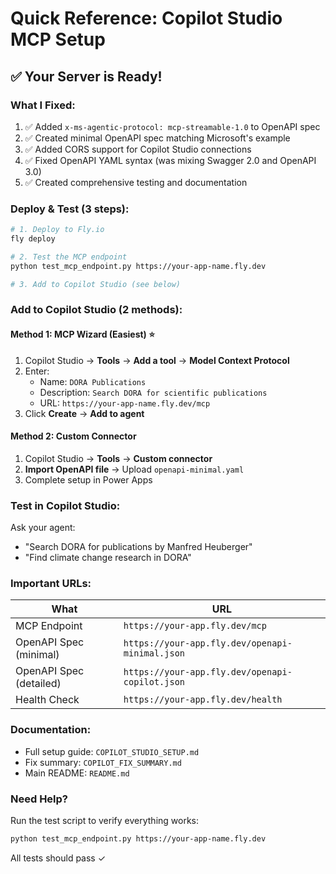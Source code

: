 # Quick Reference: Copilot Studio MCP Setup

## ✅ Your Server is Ready!

### What I Fixed:
1. ✅ Added `x-ms-agentic-protocol: mcp-streamable-1.0` to OpenAPI spec
2. ✅ Created minimal OpenAPI spec matching Microsoft's example
3. ✅ Added CORS support for Copilot Studio connections
4. ✅ Fixed OpenAPI YAML syntax (was mixing Swagger 2.0 and OpenAPI 3.0)
5. ✅ Created comprehensive testing and documentation

### Deploy & Test (3 steps):

```bash
# 1. Deploy to Fly.io
fly deploy

# 2. Test the MCP endpoint
python test_mcp_endpoint.py https://your-app-name.fly.dev

# 3. Add to Copilot Studio (see below)
```

### Add to Copilot Studio (2 methods):

#### Method 1: MCP Wizard (Easiest) ⭐
1. Copilot Studio → **Tools** → **Add a tool** → **Model Context Protocol**
2. Enter:
   - Name: `DORA Publications`
   - Description: `Search DORA for scientific publications`
   - URL: `https://your-app-name.fly.dev/mcp`
3. Click **Create** → **Add to agent**

#### Method 2: Custom Connector
1. Copilot Studio → **Tools** → **Custom connector**
2. **Import OpenAPI file** → Upload `openapi-minimal.yaml`
3. Complete setup in Power Apps

### Test in Copilot Studio:
Ask your agent:
- "Search DORA for publications by Manfred Heuberger"
- "Find climate change research in DORA"

### Important URLs:
| What | URL |
|------|-----|
| MCP Endpoint | `https://your-app.fly.dev/mcp` |
| OpenAPI Spec (minimal) | `https://your-app.fly.dev/openapi-minimal.json` |
| OpenAPI Spec (detailed) | `https://your-app.fly.dev/openapi-copilot.json` |
| Health Check | `https://your-app.fly.dev/health` |

### Documentation:
- Full setup guide: `COPILOT_STUDIO_SETUP.md`
- Fix summary: `COPILOT_FIX_SUMMARY.md`
- Main README: `README.md`

### Need Help?
Run the test script to verify everything works:
```bash
python test_mcp_endpoint.py https://your-app-name.fly.dev
```

All tests should pass ✓
